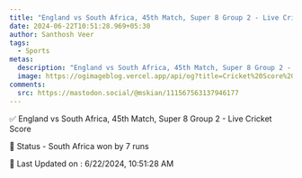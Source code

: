 ```yaml
---
title: "England vs South Africa, 45th Match, Super 8 Group 2 - Live Cricket Score"
date: 2024-06-22T10:51:28.969+05:30
author: Santhosh Veer
tags:
  - Sports
metas:
  description: "England vs South Africa, 45th Match, Super 8 Group 2 - Live Cricket Score - South Africa won by 7 runs"
  image: https://ogimageblog.vercel.app/api/og?title=Cricket%20Score%20%F0%9F%8F%8F
comments:
  src: https://mastodon.social/@mskian/111567563137946177
---
```


✅ England vs South Africa, 45th Match, Super 8 Group 2 - Live Cricket Score

📑 Status - South Africa won by 7 runs

<!--more-->

📝 Last Updated on : 6/22/2024, 10:51:28 AM
